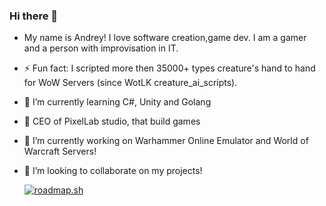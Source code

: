 ### Hi there 👋

- My name is Andrey! I love software creation,game dev. I am a gamer and a person with improvisation in IT.
- ⚡ Fun fact: I scripted more then 35000+ types creature's hand to hand for WoW Servers (since WotLK creature_ai_scripts).
- 🌱 I’m currently learning C#, Unity and Golang
- 💬 CEO of PixelLab studio, that build games
- 🔭 I’m currently working on Warhammer Online Emulator and World of Warcraft Servers!
- 👯 I’m looking to collaborate on my projects!

  <a href="https://roadmap.sh"><img src="https://roadmap.sh/card/wide/6658d101b998f3b3c7f84680?variant=dark&roadmaps=backend%2Cgolang" alt="roadmap.sh"/></a>


<!--
**cooler-SAI/cooler-SAI** is a ✨ _special_ ✨ repository because its `README.md` (this file) appears on your GitHub profile.

Here are some ideas to get you started:

- 🔭 I’m currently working on World of Warcraft Servers and WAR Online!

- 👯 I’m looking to collaborate on ...
- 🤔 I’m looking for help with ...
- 💬 Ask me about ...
- 📫 How to reach me: ...
- 😄 Pronouns: ...
- ⚡ Fun fact: ...
-->
